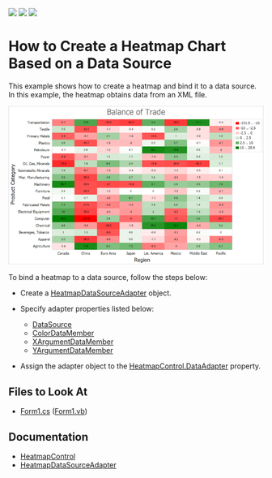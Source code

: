 <!-- default badges list -->
![](https://img.shields.io/endpoint?url=https://codecentral.devexpress.com/api/v1/VersionRange/416712979/21.2.2%2B)
[![](https://img.shields.io/badge/Open_in_DevExpress_Support_Center-FF7200?style=flat-square&logo=DevExpress&logoColor=white)](https://supportcenter.devexpress.com/ticket/details/T1036926)
[![](https://img.shields.io/badge/📖_How_to_use_DevExpress_Examples-e9f6fc?style=flat-square)](https://docs.devexpress.com/GeneralInformation/403183)
<!-- default badges end -->

# How to Create a Heatmap Chart Based on a Data Source

This example shows how to create a heatmap and bind it to a data source. In this example, the heatmap obtains data from an XML file.

![Resulting heatmap](Images/resulting-heatmap.png)

To bind a heatmap to a data source, follow the steps below:

- Create a [HeatmapDataSourceAdapter](https://docs.devexpress.com/CoreLibraries/DevExpress.XtraCharts.Heatmap.HeatmapDataSourceAdapter?v=21.2&p=netframework) object. 

- Specify adapter properties listed below:

    - [DataSource](https://docs.devexpress.com/CoreLibraries/DevExpress.XtraCharts.Heatmap.HeatmapDataSourceAdapter.DataSource?v=21.2)
    - [ColorDataMember](https://docs.devexpress.com/CoreLibraries/DevExpress.XtraCharts.Heatmap.HeatmapDataSourceAdapter.ColorDataMember?v=21.2)
    - [XArgumentDataMember](https://docs.devexpress.com/CoreLibraries/DevExpress.XtraCharts.Heatmap.HeatmapDataSourceAdapter.XArgumentDataMember?v=21.2)
    - [YArgumentDataMember](https://docs.devexpress.com/CoreLibraries/DevExpress.XtraCharts.Heatmap.HeatmapDataSourceAdapter.YArgumentDataMember?v=21.2)

- Assign the adapter object to the [HeatmapControl.DataAdapter](https://docs.devexpress.com/WindowsForms/DevExpress.XtraCharts.Heatmap.HeatmapControl.DataAdapter?v=21.2) property.

<!-- default file list -->
## Files to Look At

- [Form1.cs](./CS/Form1.cs) ([Form1.vb](./VB/Form1.vb))

<!-- default file list end -->

## Documentation

- [HeatmapControl](https://docs.devexpress.com/WindowsForms/DevExpress.XtraCharts.Heatmap.HeatmapControl?v=21.2&p=netframework)
- [HeatmapDataSourceAdapter](https://docs.devexpress.com/CoreLibraries/DevExpress.XtraCharts.Heatmap.HeatmapDataSourceAdapter?v=21.2&p=netframework)
